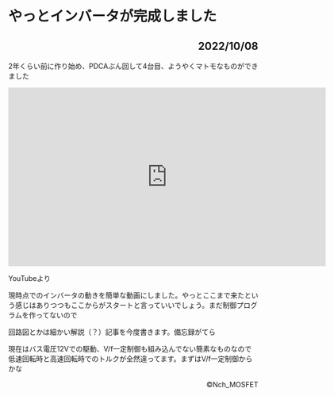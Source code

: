 <!--TeXを使う際のおまじない
<script type="text/x-mathjax-config">MathJax.Hub.Config({tex2jax:{inlineMath:[['\$','\$'],['\\(','\\)']],processEscapes:true},CommonHTML: {matchFontHeight:false}});</script>
<script type="text/javascript" async src="https://cdnjs.cloudflare.com/ajax/libs/mathjax/2.7.1/MathJax.js?config=TeX-MML-AM_CHTML"></script>
-->

# やっとインバータが完成しました

<h2><div align="right">2022/10/08</div></h2>

<!-- 記事ここから -->

2年くらい前に作り始め、PDCAぶん回して4台目、ようやくマトモなものができました

<iframe width="640" height="360" src="https://www.youtube.com/embed/MqDzXqgPfX8" title="YouTube video player" frameborder="0" allow="accelerometer; autoplay; clipboard-write; encrypted-media; gyroscope; picture-in-picture" allowfullscreen></iframe>

YouTubeより

現時点でのインバータの動きを簡単な動画にしました。やっとここまで来たという感じはありつつもここからがスタートと言っていいでしょう。まだ制御プログラムを作ってないので

回路図とかは細かい解説（？）記事を今度書きます。備忘録がてら

現在はバス電圧12Vでの駆動、V/f一定制御も組み込んでない簡素なものなので低速回転時と高速回転時でのトルクが全然違ってます。まずはV/f一定制御からかな

<!-- 記事ここまで -->

<footer><div align="right">©Nch_MOSFET</div></footer>

<!-- 画像を入れる時は
<img src="パス" alt="" width="75%" border="4">
<img src="./../img/" alt="" width="75%" border="4">
-->

<!-- Twitterのツイートを埋め込むときは公式の埋め込みリンクをそのまま貼るだけで良い -->
